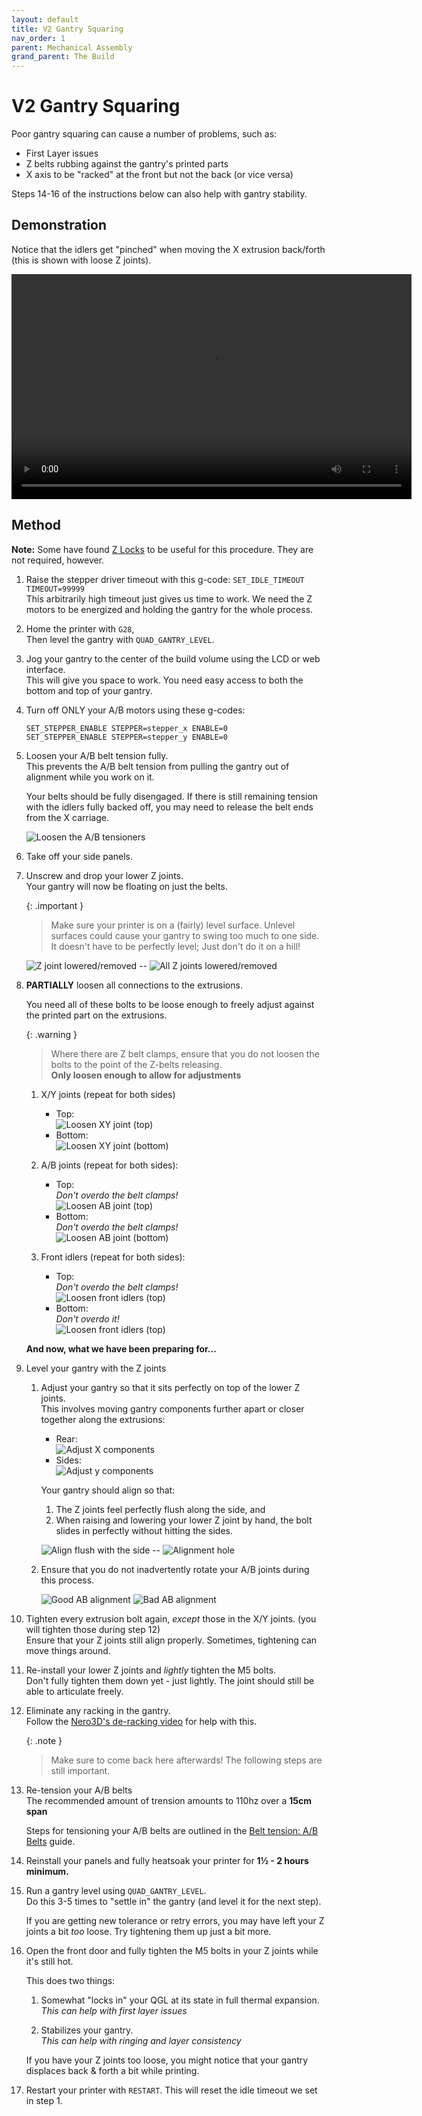 ```yaml
---
layout: default
title: V2 Gantry Squaring
nav_order: 1
parent: Mechanical Assembly
grand_parent: The Build
---
```


# V2 Gantry Squaring

Poor gantry squaring can cause a number of problems, such as:

- First Layer issues
- Z belts rubbing against the gantry's printed parts
- X axis to be "racked" at the front but not the back (or vice versa)

Steps 14-16 of the instructions below can also help with gantry stability.

## Demonstration

Notice that the idlers get "pinched" when moving the X extrusion back/forth (this is shown with loose Z joints).

<video width="640" height="360" preload="auto" controls>
    <source src="https://user-images.githubusercontent.com/34943186/154356504-b3870f34-32a3-4c2a-a424-7d48def0f834.mp4" type="video/mp4">
    <!-- Fallback -->
    <p style="color:red; font-weight: bold;">Your browser doesn't support embedded videos. Click <a href="https://user-images.githubusercontent.com/34943186/154356504-b3870f34-32a3-4c2a-a424-7d48def0f834.mp4" alt="Idlers video">here</a> to view directly.</p>
</video>

## Method

**Note:** Some have found [Z Locks](https://github.com/VoronDesign/VoronUsers/tree/master/printer_mods/tallman5/z-locks/) to be useful for this procedure. They are not required, however.

1. Raise the stepper driver timeout with this g-code: `SET_IDLE_TIMEOUT TIMEOUT=99999`  
    This arbitrarily high timeout just gives us time to work. We need the Z motors to be energized and holding the gantry for the whole process.

2. Home the printer with `G28`,  
    Then level the gantry with `QUAD_GANTRY_LEVEL`.

3. Jog your gantry to the center of the build volume using the LCD or web interface.  
    This will give you space to work. You need easy access to both the bottom and top of your gantry.

4. Turn off ONLY your A/B motors using these g-codes:

    `SET_STEPPER_ENABLE STEPPER=stepper_x ENABLE=0`  
    `SET_STEPPER_ENABLE STEPPER=stepper_y ENABLE=0`

5. Loosen your A/B belt tension fully.  
    This prevents the A/B belt tension from pulling the gantry out of alignment while you work on it.

    Your belts should be fully disengaged. If there is still remaining tension with the idlers fully backed off, you may need to release the belt ends from the X carriage.

    ![Loosen the A/B tensioners](./images/v2_gantry_squaring/Gantry-ABTension.png)

6. Take off your side panels.

7. Unscrew and drop your lower Z joints.  
    Your gantry will now be floating on just the belts.

    {: .important }
    > Make sure your printer is on a (fairly) level surface. Unlevel surfaces could cause your gantry to swing too much to one side.  
    > It doesn't have to be perfectly level; Just don't do it on a hill!

    ![Z joint lowered/removed](./images/v2_gantry_squaring/ZJoint-Lowered.png) -- ![All Z joints lowered/removed](./images/v2_gantry_squaring/ZJoints-Lowered.png)

8. **PARTIALLY** loosen all connections to the extrusions.

    You need all of these bolts to be loose enough to freely adjust against the printed part on the extrusions.

    {: .warning }
    > Where there are Z belt clamps, ensure that you do not loosen the bolts to the point of the Z-belts releasing.  
    > **Only loosen enough to allow for adjustments**

    1. X/Y joints (repeat for both sides)

        - Top:  
          ![Loosen XY joint (top)](./images/v2_gantry_squaring/XYLoosen-Top.png)
        - Bottom:  
          ![Loosen XY joint (bottom)](./images/v2_gantry_squaring/XYLoosen-Bottom.png)

    2. A/B joints (repeat for both sides):

        - Top:  
          *Don't overdo the belt clamps!*  
          ![Loosen AB joint (top)](./images/v2_gantry_squaring/ABLoosen-Top.png)
        - Bottom:  
          *Don't overdo the belt clamps!*  
          ![Loosen AB joint (bottom)](./images/v2_gantry_squaring/ABLoosen-Bottom.png)

    3. Front idlers (repeat for both sides):

        - Top:  
          *Don't overdo the belt clamps!*  
          ![Loosen front idlers (top)](./images/v2_gantry_squaring/IdlersLoosen-Top.png)
        - Bottom:  
          *Don't overdo it!*  
          ![Loosen front idlers (top)](./images/v2_gantry_squaring/IdlersLoosen-Bottom.png)

    **And now, what we have been preparing for...**

9. Level your gantry with the Z joints

    1. Adjust your gantry so that it sits perfectly on top of the lower Z joints.  
        This involves moving gantry components further apart or closer together along the extrusions:

        - Rear:  
          ![Adjust X components](./images/v2_gantry_squaring/XAdjust.png)
        - Sides:  
          ![Adjust y components](./images/v2_gantry_squaring/YAdjust.png)

        Your gantry should align so that:

        1. The Z joints feel perfectly flush along the side, and
        2. When raising and lowering your lower Z joint by hand, the bolt slides in perfectly without hitting the sides.

        ![Align flush with the side](./images/v2_gantry_squaring/Alignment-Side.png "Align flush with the side") -- ![Alignment hole](./images/v2_gantry_squaring/Alignment-Hole.png "Alignment hole")

    2. Ensure that you do not inadvertently rotate your A/B joints during this process.

        ![Good AB alignment](./images/v2_gantry_squaring/Alignment-AB-Good.png) ![Bad AB alignment](./images/v2_gantry_squaring/Alignment-AB-Bad.png)

10. Tighten every extrusion bolt again, *except* those in the X/Y joints. (you will tighten those during step 12)  
    Ensure that your Z joints still align properly. Sometimes, tightening can move things around.

11. Re-install your lower Z joints and *lightly* tighten the M5 bolts.  
    Don't fully tighten them down yet - just lightly. The joint should still be able to articulate freely.

12. Eliminate any racking in the gantry.  
    Follow the [Nero3D's de-racking video](https://www.youtube.com/watch?v=cOn6u9kXvy0) for help with this.

    {: .note }
    > Make sure to come back here afterwards! The following steps are still important.

13. Re-tension your A/B belts  
    The recommended amount of trension amounts to 110hz over a **15cm span**

    Steps for tensioning your A/B belts are outlined in the [Belt tension: A/B Belts](/tuning/secondary_printer_tuning.html#ab-belts) guide.

14. Reinstall your panels and fully heatsoak your printer for **1½ - 2 hours minimum.**

15. Run a gantry level using `QUAD_GANTRY_LEVEL`.  
    Do this 3-5 times to "settle in" the gantry (and level it for the next step).

    If you are getting new tolerance or retry errors, you may have left your Z joints a bit *too* loose. Try tightening them up just a bit more.

16. Open the front door and fully tighten the M5 bolts in your Z joints while it's still hot.

    This does two things:

    1. Somewhat "locks in" your QGL at its state in full thermal expansion.  
        *This can help with first layer issues*

    2. Stabilizes your gantry.  
        *This can help with ringing and layer consistency*

    If you have your Z joints too loose, you might notice that your gantry displaces back & forth a bit while printing.

17. Restart your printer with `RESTART`. This will reset the idle timeout we set in step 1.
